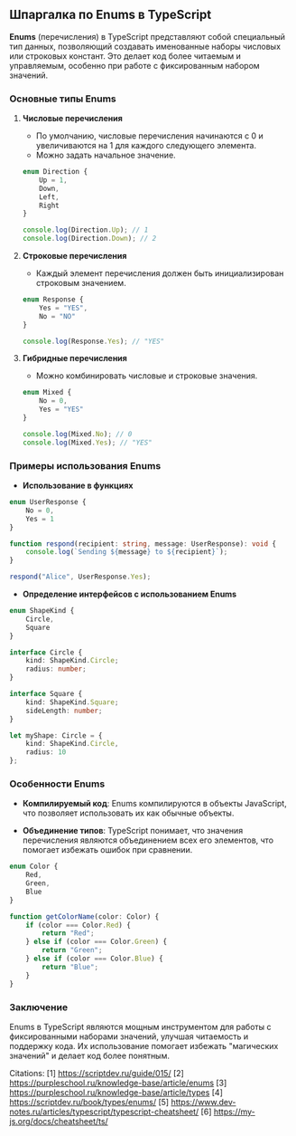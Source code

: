 ## Шпаргалка по Enums в TypeScript

**Enums** (перечисления) в TypeScript представляют собой специальный тип данных, позволяющий создавать именованные наборы числовых или строковых констант. Это делает код более читаемым и управляемым, особенно при работе с фиксированным набором значений.

### Основные типы Enums

1. **Числовые перечисления**
   - По умолчанию, числовые перечисления начинаются с 0 и увеличиваются на 1 для каждого следующего элемента.
   - Можно задать начальное значение.

   ```typescript
   enum Direction {
       Up = 1,
       Down,
       Left,
       Right
   }

   console.log(Direction.Up); // 1
   console.log(Direction.Down); // 2
   ```

2. **Строковые перечисления**
   - Каждый элемент перечисления должен быть инициализирован строковым значением.

   ```typescript
   enum Response {
       Yes = "YES",
       No = "NO"
   }

   console.log(Response.Yes); // "YES"
   ```

3. **Гибридные перечисления**
   - Можно комбинировать числовые и строковые значения.

   ```typescript
   enum Mixed {
       No = 0,
       Yes = "YES"
   }
   
   console.log(Mixed.No); // 0
   console.log(Mixed.Yes); // "YES"
   ```

### Примеры использования Enums

- **Использование в функциях**

```typescript
enum UserResponse {
    No = 0,
    Yes = 1
}

function respond(recipient: string, message: UserResponse): void {
    console.log(`Sending ${message} to ${recipient}`);
}

respond("Alice", UserResponse.Yes);
```

- **Определение интерфейсов с использованием Enums**

```typescript
enum ShapeKind {
    Circle,
    Square
}

interface Circle {
    kind: ShapeKind.Circle;
    radius: number;
}

interface Square {
    kind: ShapeKind.Square;
    sideLength: number;
}

let myShape: Circle = {
    kind: ShapeKind.Circle,
    radius: 10
};
```

### Особенности Enums

- **Компилируемый код**: Enums компилируются в объекты JavaScript, что позволяет использовать их как обычные объекты.

- **Объединение типов**: TypeScript понимает, что значения перечисления являются объединением всех его элементов, что помогает избежать ошибок при сравнении.

```typescript
enum Color {
    Red,
    Green,
    Blue
}

function getColorName(color: Color) {
    if (color === Color.Red) {
        return "Red";
    } else if (color === Color.Green) {
        return "Green";
    } else if (color === Color.Blue) {
        return "Blue";
    }
}
```

### Заключение

Enums в TypeScript являются мощным инструментом для работы с фиксированными наборами значений, улучшая читаемость и поддержку кода. Их использование помогает избежать "магических значений" и делает код более понятным.

Citations:
[1] https://scriptdev.ru/guide/015/
[2] https://purpleschool.ru/knowledge-base/article/enums
[3] https://purpleschool.ru/knowledge-base/article/types
[4] https://scriptdev.ru/book/types/enums/
[5] https://www.dev-notes.ru/articles/typescript/typescript-cheatsheet/
[6] https://my-js.org/docs/cheatsheet/ts/